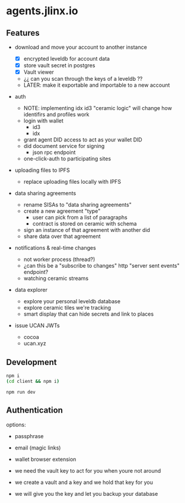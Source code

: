 # agents.jlinx.io

## Features

- download and move your account to another instance
  - [x] encrypted leveldb for account data
  - [x] store vault secret in postgres
  - [x] Vault viewer
  - ¿¿ can you scan through the keys of a leveldb ??
  - LATER: make it exportable and importable to a new account

- auth
  - NOTE: implementing idx id3 "ceramic logic" will change how identifirs and profiles work
  - login with wallet
    - id3
    - idx
  - grant agent DID access to act as your wallet DID
  - did document service for signing
    - json rpc endpoint
  - one-click-auth to participating sites

- uploading files to IPFS
  - replace uploading files locally with IPFS

- data sharing agreements
  - rename SISAs to "data sharing agreements"
  - create a new agreement "type"
    - user can pick from a list of paragraphs
    - contract is stored on ceramic with schema
  - sign an instance of that agreement with another did
  - share data over that agreement

- notifications & real-time changes
  - not worker process (thread?)
  - ¿can this be a "subscribe to changes" http "server sent events" endpoint?
  - watching ceramic streams

- data explorer
  - explore your personal leveldb database
  - explore ceramic tiles we're tracking
  - smart display that can hide secrets and link to places

- issue UCAN JWTs
  - cocoa
  - ucan.xyz


## Development

```bash
npm i
(cd client && npm i)
```


```
npm run dev
```


## Authentication

options: 
- passphrase
- email (magic links)
- wallet browser extension

- we need the vault key to act for you when youre not around
- we create a vault and a key and we hold that key for you
- we will give you the key and let you backup your database
